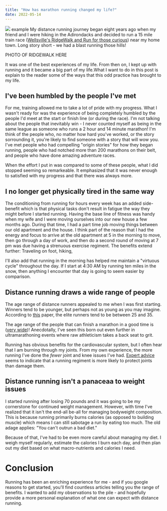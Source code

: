 ```yaml
---
title: "How has marathon running changed my life?"
date: 2022-05-14
---
```



 
![](https://github.com/poc1673/petercaya.com/blob/52b0fdf025b72a88197e2281babe2e2476e4178a/marathonstart.png)
example
My distance running journey began eight years ago when my friend and I were hiking in the Adirondacks and decided to run a 15 mile train race ([Wellsville's RidgeWalk and Run for those curious](http://www.ridgewalk.com/)) near my home town. Long story short - we had a blast running those hills! 

PHOTO OF RIDGEWALK HERE

It was one of the best experiences of my life. From then on, I kept up with running and it became a big part of my life.What I want to do in this post is explain to the reader some of the ways that this odd practice has brought to my life.

## I've been humbled by the people I've met
For me, training allowed me to take a lot of pride with my progress. What I wasn't ready for was the experience of being completely humbled by the people I'd meet at the start or finish line (or during the race). I'm not talking about the people that inevitably win - I never counted myself as being in the same league as someone who runs a 2 hour and 14 minute marathon! I'm think of the people who, no matter how hard you've worked, or the story sorrounding it, you're likely to find someone with a story that will wow you. I've met people who had compelling "origin stories" for how they began running, people who had notched more than 200 marathons on their belt, and people who have done amazing adventure races. 

When the effort I put in was compared to some of these people, what I did stopped seeming so remarkeable. It emphasized that it was never enough to satisfied with my progress and that there was always more.

## I no longer get physically tired in the same way

The conditioning from running for hours every week has an added side-benefit which is that physical tasks don't result in fatigue the way they might before I started running. Having the base line of fitness was handy when my wife and I were moving ourselves into our new house a few months ago. During that time, I had a part time job moving things between our old apartment and the house. I think part of the reason that I had the energy and focus to arrive at the old apartment at 5 in the morning to move, then go through a day of work, and then do a second round of moving at 7 pm was due having a strenuous exercise regiment. The benefits extend further: Traveling on foot, hiking, 

I'll also add that running in the morning has helped me maintain a "virtuous cycle" throughout the day. If I start at 4:30 AM by running ten miles in the snow, then anything I encounter that day is going to seem easier by comparison.

## Distance running draws a wide range of people 
The age range of distance runners appealed to me when I was first starting. Winners tend to be younger, but perhaps not as young as you may imagine. According to [this](https://www.researchgate.net/publication/6363528_Marathon_runners_-_How_do_they_age) paper, the elite runners tend to be between 25 and 35. 

The age range of the people that can finish a marathon in a good time is ([very wide](https://www.meteor.run/running-event/summary/Marathon))! Anecdotally, I've seen this born out even further in ultramarathoning events where raw athleticism takes a back seat to grit. 

Running has obvious benefits for the cardiovascular system, but I often hear that I am burning through my joints. From my own experience, the more running I've done the *fewer* joint and knee issues I've had. [Expert advice](https://www.runnersworld.com/uk/health/injury/a775718/what-all-runners-need-to-know-about-joint-health/) seems to indicate that a running regiment is more likely to protect joints than damage them. 


## Distance running isn't a panaceaa to weight issues
I started running after losing 70 pounds and it was going to be my cornerstone for continued weight management. However, with time I've realized that it isn't the end-all be-all for managing bodyweight composition. This is because running primarily burns calories (as opposed to building muscle) which means I can still sabotage a run by eating too much. The old adage applies: "You can't outrun a bad diet." 

Because of that, I've had to be even more careful about managing my diet. I weigh myself regularly, estimate the calories I burn each day, and then plan out my diet based on what macro-nutrients and calories I need. 

# Conclusion
Running has been an enriching experience for me - and if you google reasons to get started, you'll find countless articles telling you the range of benefits. I wanted to add my observations to the pile - and hopefully provide a more personal explanation of what one can expect with distance running.